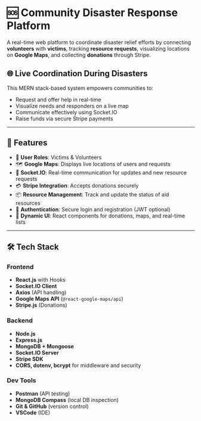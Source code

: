 # 🆘 Community Disaster Response Platform

A real-time web platform to coordinate disaster relief efforts by connecting **volunteers** with **victims**, tracking **resource requests**, visualizing locations on **Google Maps**, and collecting **donations** through Stripe.

## 🌐 Live Coordination During Disasters

This MERN stack-based system empowers communities to:

- Request and offer help in real-time
- Visualize needs and responders on a live map
- Communicate effectively using Socket.IO
- Raise funds via secure Stripe payments

---

## 🚀 Features

- 👥 **User Roles**: Victims & Volunteers
- 🗺️ **Google Maps**: Displays live locations of users and requests
- 📡 **Socket.IO**: Real-time communication for updates and new resource requests
- 💳 **Stripe Integration**: Accepts donations securely
- 📦 **Resource Management**: Track and update the status of aid resources
- 🔐 **Authentication**: Secure login and registration (JWT optional)
- 🔄 **Dynamic UI**: React components for donations, maps, and real-time lists

---

## 🛠️ Tech Stack

### Frontend
- **React.js** with Hooks
- **Socket.IO Client**
- **Axios** (API handling)
- **Google Maps API** (`@react-google-maps/api`)
- **Stripe.js** (Donations)

### Backend
- **Node.js**
- **Express.js**
- **MongoDB + Mongoose**
- **Socket.IO Server**
- **Stripe SDK**
- **CORS, dotenv, bcrypt** for middleware and security

### Dev Tools
- **Postman** (API testing)
- **MongoDB Compass** (local DB inspection)
- **Git & GitHub** (version control)
- **VSCode** (IDE)
